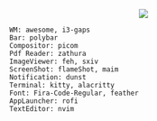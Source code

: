<p align="center">
  <img src="https://images-ext-2.discordapp.net/external/F5BErm0oOLBBk7OUMKaYXxgK4PxukdnMxyUd-CUXJLo/https/media.discordapp.net/attachments/635625917623828520/869474639573823488/out.gif?width=726&height=408">
</p>

```
  WM: awesome, i3-gaps
  Bar: polybar
  Compositor: picom
  Pdf Reader: zathura
  ImageViewer: feh, sxiv
  ScreenShot: flameShot, maim
  Notification: dunst
  Terminal: kitty, alacritty
  Font: Fira-Code-Regular, feather
  AppLauncher: rofi
  TextEditor: nvim
```
